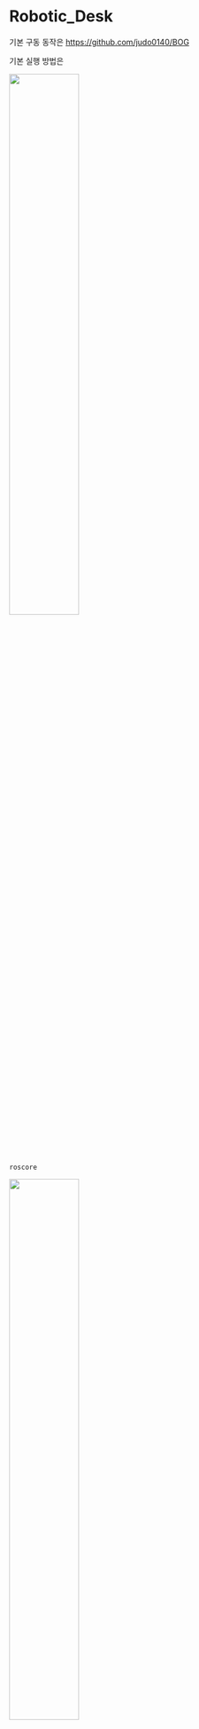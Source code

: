 # Robotic_Desk



기본 구동 동작은 https://github.com/judo0140/BOG

기본 실행 방법은 

<img width="50%" src="https://user-images.githubusercontent.com/105138423/218003982-36a0a52b-4acc-4145-ae84-6f41bbc2168e.png"/>

```
roscore
```

<img width="50%" src="https://user-images.githubusercontent.com/105138423/218003993-cfb0b076-cd54-4123-8dab-7120679eae73.png"/>

```
rosrun [파일명] bog_master.py
```

<img width="50%" src="https://user-images.githubusercontent.com/105138423/218003995-ad6f6340-9537-449f-97f7-02698acdaef5.png"/>

```
rosrun [파일명] bog_guide[리니어 모터 숫자].py 파일 실행
```

<img width="50%" src="https://user-images.githubusercontent.com/105138423/218003998-6b9d1746-1e2e-425b-bd05-e18ac0a207b9.png"/>

bog_master.py에서 리니어 모터 구동
